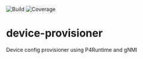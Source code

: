 ![Build](https://github.com/onosproject/device-provisioner/workflows/build/badge.svg)
![Coverage](https://img.shields.io/badge/Coverage-53.2%25-yellow)


<!--
SPDX-FileCopyrightText: 2022 Intel Corporation

SPDX-License-Identifier: Apache-2.0
-->


# device-provisioner
Device config provisioner using P4Runtime and gNMI
